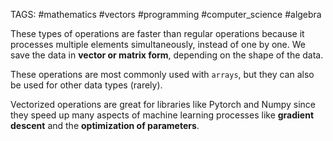 TAGS: #mathematics #vectors #programming #computer_science #algebra 

These types of operations are faster than regular operations because it processes multiple elements simultaneously, instead of one by one. We save the data in **vector or matrix form**, depending on the shape of the data. 

These operations are most commonly used with `arrays`, but they can also be used for other data types (rarely).

Vectorized operations are great for libraries like Pytorch and Numpy since they speed up many aspects of machine learning processes like **gradient descent** and the **optimization of parameters**. 